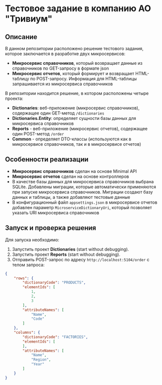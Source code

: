 # Тестовое задание в компанию АО "Тривиум"

## Описание

В данном репозитории расположено решение тестового задания, которое заключается в разработке двух микросервисов:
- **Микросервис справочников**, который возвращает данные из справочников по GET-запросу в формате json
- **Микросервис отчетов**, который формирует и возвращает HTML-таблицу по POST-запросу. Информация для HTML-таблицы запрашивается из микросервиса справочников

В репозитории находится решение, в котором расположены четыре проекта:
- **Dictionaries**: веб-приложение (микросервис справочников), содержащее один GET-метод `/dictionaries`
- **Dictionaries.Entity**: определяет сущности базы данных для микросервиса справочников
- **Reports** - веб-приложение (микросервис отчетов), содержащее один POST-метод `/order`
- **Common** - определяет DTO-классы (используются как в микросервисе справочников, так и в микросервисе отчетов)

## Особенности реализации

- **Микросервис справочников** сделан на основе Minimal API
- **Микросервис отчетов** сделан на основе контроллеров
- В качестве базы данных для микросервиса справочников выбрана SQLite. Добавлены миграции, которые автоматически применяются при запуске микросервиса справочников. Миграции создают базу данных и таблицы, а также добавляют тестовые данные
- В конфигурационный файл `appsettings.json` в микросервисе отчетов добавлен параметр `MicroserviceDictionaryUri`, который позволяет указать URI микросервиса справочников

## Запуск и проверка решения
Для запуска необходимо:
1. Запустить проект **Dictionaries** (start without debugging).
2. Запустить проект **Reports** (start without debugging).
3. Отправить POST-запрос по адресу `http://localhost:5104/order` с телом запроса:

```json
{
    "rows": {
        "dictionaryCode": "PRODUCTS",
        "elementIds": [
            1,
            2,
            3
        ],
        "attributeNames": [
            "Name",
            "Code"
        ]
    },
    "columns": {
        "dictionaryCode": "FACTORIES",
        "elementIds": [
        ],
        "attributeNames": [
            "Name",
            "Region",
            "Year"
        ]
    }
}